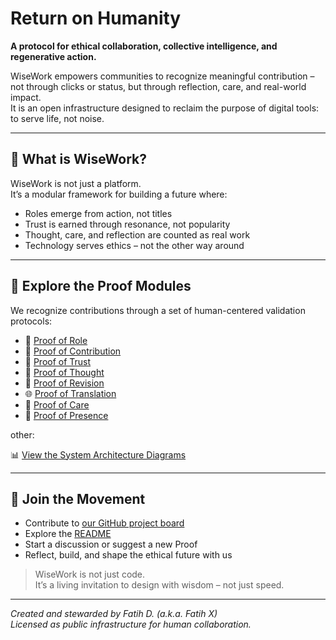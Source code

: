 
# Return on Humanity

**A protocol for ethical collaboration, collective intelligence, and regenerative action.**

WiseWork empowers communities to recognize meaningful contribution – not through clicks or status, but through reflection, care, and real-world impact.  
It is an open infrastructure designed to reclaim the purpose of digital tools: to serve life, not noise.

---

## 🧩 What is WiseWork?

WiseWork is not just a platform.  
It’s a modular framework for building a future where:

- Roles emerge from action, not titles  
- Trust is earned through resonance, not popularity  
- Thought, care, and reflection are counted as real work  
- Technology serves ethics – not the other way around

---

## 🔎 Explore the Proof Modules

We recognize contributions through a set of human-centered validation protocols:

- 🧱 [Proof of Role](https://github.com/fatdinhero/wisework/issues/1)  
- 🧾 [Proof of Contribution](https://github.com/fatdinhero/wisework/issues/2)  
- 🤝 [Proof of Trust](https://github.com/fatdinhero/wisework/issues/3)  
- 💬 [Proof of Thought](https://github.com/fatdinhero/wisework/issues/4)  
- 🔁 [Proof of Revision](https://github.com/fatdinhero/wisework/issues/6)  
- 🌐 [Proof of Translation](https://github.com/fatdinhero/wisework/issues/7)  
- 🫶 [Proof of Care](https://github.com/fatdinhero/wisework/issues/8)  
- 👤 [Proof of Presence](https://github.com/fatdinhero/wisework/issues/9)

other:

📊 [View the System Architecture Diagrams](docs/system/architecture.md)


---

## 🧭 Join the Movement

- Contribute to [our GitHub project board](https://github.com/users/fatdinhero/projects)
- Explore the [README](https://github.com/fatdinhero/wisework/blob/main/README.md)
- Start a discussion or suggest a new Proof
- Reflect, build, and shape the ethical future with us

> WiseWork is not just code.  
> It’s a living invitation to design with wisdom – not just speed.

---

*Created and stewarded by Fatih D. (a.k.a. Fatih X)*  
*Licensed as public infrastructure for human collaboration.*
